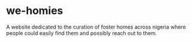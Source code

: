 # we-homies
A website dedicated to the curation of foster homes across nigeria where people could easily find them and possibly reach out to them.
